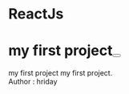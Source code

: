 # ReactJs

# my first project<button>

my first project <dropdown>
my first project.
<br>
Author : hriday
